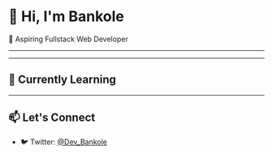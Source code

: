 # 👋 Hi, I'm Bankole

🚀 Aspiring Fullstack Web Developer  


---
---

## 🧠 Currently Learning


---

## 📫 Let's Connect

- 🐦 Twitter: [@Dev_Bankole](https://twitter.com/Ayobankole09)

